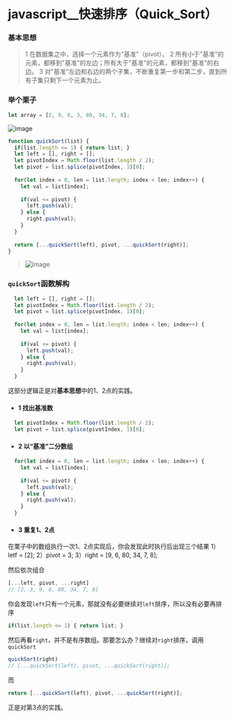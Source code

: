 # javascript__快速排序（Quick_Sort）

### 基本思想
>1 在数据集之中，选择一个元素作为"基准"（pivot）。
>2 所有小于"基准"的元素，都移到"基准"的左边；所有大于"基准"的元素，都移到"基准"的右边。
>3 对"基准"左边和右边的两个子集，不断重复第一步和第二步，直到所有子集只剩下一个元素为止。

### 举个栗子
```js
let array = [2, 9, 6, 3, 80, 34, 7, 8];
```
![image](https://user-images.githubusercontent.com/25907273/36534815-97fd73f2-1802-11e8-9039-36b714dfd2ee.png)

```js
function quickSort(list) {
  if(list.length <= 1) { return list; }
  let left = [], right = [];
  let pivotIndex = Math.floor(list.length / 2);
  let pivot = list.splice(pivotIndex, 1)[0];
  
  for(let index = 0, len = list.length; index < len; index++) {
    let val = list[index];
    
    if(val <= pivot) {
      left.push(val);
    } else {
      right.push(val);
    }
  }
  
  return [...quickSort(left), pivot, ...quickSort(right)];
}
```
>![image](https://user-images.githubusercontent.com/25907273/36535646-54302edc-1805-11e8-8fa4-0d0eef8591c6.png)

### `quickSort`函数解构
```js
  let left = [], right = [];
  let pivotIndex = Math.floor(list.length / 2);
  let pivot = list.splice(pivotIndex, 1)[0];
  
  for(let index = 0, len = list.length; index < len; index++) {
    let val = list[index];
    
    if(val <= pivot) {
      left.push(val);
    } else {
      right.push(val);
    }
  }
```
这部分逻辑正是对**基本思想**中的1、2点的实践。
- #### 1 找出基准数
```js
  let pivotIndex = Math.floor(list.length / 2);
  let pivot = list.splice(pivotIndex, 1)[0];
```
- #### 2 以“基准”二分数组
```js
  for(let index = 0, len = list.length; index < len; index++) {
    let val = list[index];
    
    if(val <= pivot) {
      left.push(val);
    } else {
      right.push(val);
    }
  }
```

- #### 3 重复1、2点

在栗子中的数组执行一次1、2点实现后，你会发现此时执行后出现三个结果
1）letf = [2];
2）pivot = 3;
3）right = [9, 6, 80, 34, 7, 8];

然后依次组合
```js
[...left, pivot, ...right]
// [2, 3, 9, 6, 80, 34, 7, 8]
```
你会发现`left`只有一个元素，那就没有必要继续对`left`排序，所以没有必要再排序
```js
if(list.length <= 1) { return list; }
```
然后再看`right`，并不是有序数组。那要怎么办？继续对`right`排序，调用`quickSort`
```js
quickSort(right)
// [...quickSort(left), pivot, ...quickSort(right)];
```
而
```js
return [...quickSort(left), pivot, ...quickSort(right)];
```
正是对第3点的实践。
